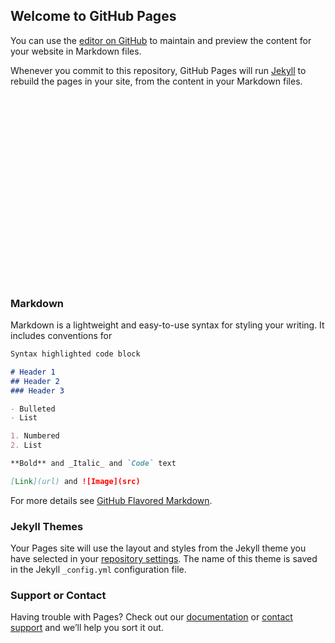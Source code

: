 ## Welcome to GitHub Pages

You can use the [editor on GitHub](https://github.com/asunar2/soccerviz/edit/gh-pages/index.md) to maintain and preview the content for your website in Markdown files.

Whenever you commit to this repository, GitHub Pages will run [Jekyll](https://jekyllrb.com/) to rebuild the pages in your site, from the content in your Markdown files.
<html>
<script src='https://d3js.org/d3.v5.min.js'></script>
<style> circle {fill: lightblue; stroke: black;} </style>
<body onload='init()'>
<svg width=300 height=300>
</svg>
<script>
async function init() {
  const data = await d3.csv('https://flunky.github.io/cars2017.csv');
var margin = 50;
var x = d3.scaleLog().domain([10,150]).range([0, 200]);
var y = d3.scaleLog().domain([10,150]).range([200,0]);
var rad = d3.scaleLinear().domain([0,12]).range([0,12]);
//Read the data


// append the svg object to the body of the page
d3.select("svg").append("g")
    .attr("transform",
          "translate(50,50)")
    .selectAll("circle")
    .data(data)
    .enter()
    .append("circle")
      .attr("cx", function (d) { return x(d.AverageCityMPG); } )
      .attr("cy", function (d) { return y(d.AverageHighwayMPG); } )
      .attr("r", function (d,i) { return 2 + rad(d.EngineCylinders); });

d3.select("svg").append("g")
    .attr("transform", "translate(50,50)")
.call(d3.axisLeft(y).tickValues([10,20,50,100]).tickFormat(d3.format("~s")) );

d3.select("svg").append("g")
    .attr("transform", "translate(50,50)")
.call(d3.axisBottom(x).tickValues([10,20,50,100]).tickFormat(d3.format("~s")) );
}
</script>
</body>
</html>









### Markdown

Markdown is a lightweight and easy-to-use syntax for styling your writing. It includes conventions for

```markdown
Syntax highlighted code block

# Header 1
## Header 2
### Header 3

- Bulleted
- List

1. Numbered
2. List

**Bold** and _Italic_ and `Code` text

[Link](url) and ![Image](src)
```

For more details see [GitHub Flavored Markdown](https://guides.github.com/features/mastering-markdown/).

### Jekyll Themes

Your Pages site will use the layout and styles from the Jekyll theme you have selected in your [repository settings](https://github.com/asunar2/soccerviz/settings). The name of this theme is saved in the Jekyll `_config.yml` configuration file.

### Support or Contact

Having trouble with Pages? Check out our [documentation](https://help.github.com/categories/github-pages-basics/) or [contact support](https://github.com/contact) and we’ll help you sort it out.
